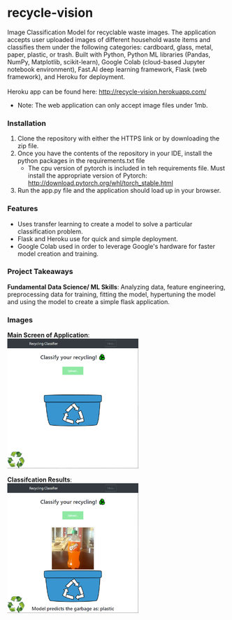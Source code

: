 # recycle-vision
Image Classification Model for recyclable waste images. The application accepts user uploaded images of different household waste items and classifies them under 
the following categories: cardboard, glass, metal, paper, plastic, or trash. Built with Python, Python ML libraries (Pandas, NumPy, Matplotlib, scikit-learn), 
Google Colab (cloud-based Jupyter notebook environment), 
Fast.AI deep learning framework, Flask (web framework), and Heroku for deployment.
<br><br>
Heroku app can be found here: http://recycle-vision.herokuapp.com/
   * Note: The web application can only accept image files under 1mb.
### Installation
1. Clone the repository with either the HTTPS link or by downloading the zip file.
2. Once you have the contents of the repository in your IDE, install the python packages in the requirements.txt file
    * The cpu version of pytorch is included in teh requirements file. Must install the appropriate version of Pytorch: http://download.pytorch.org/whl/torch_stable.html
3. Run the app.py file and the application should load up in your browser.

### Features
* Uses transfer learning to create a model to solve a particular classification problem.
* Flask and Heroku use for quick and simple deployment.
* Google Colab used in order to leverage Google's hardware for faster model creation and training.

### Project Takeaways
**Fundamental Data Science/ ML Skills**: Analyzing data, feature engineering, preprocessing data for training, fitting the model, hypertuning the model and using the model to create a simple flask application.

### Images
**Main Screen of Application**:<br>
<img src="static/images/MainScreen.png" width=300 align=center>
<br><br>
**Classifcation Results**:<br>
<img src="static/images/Prediction.png" width=300 align=center>

